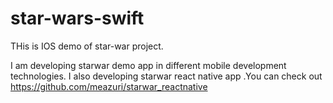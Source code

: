 # star-wars-swift


THis is IOS demo of star-war project. 

I am developing starwar demo app in different mobile development technologies. 
I also developing starwar react native app .You can check out https://github.com/meazuri/starwar_reactnative
